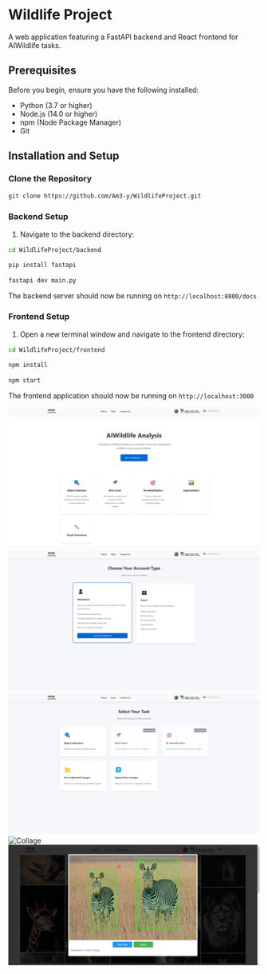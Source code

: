 # Wildlife Project
A web application featuring a FastAPI backend and React frontend for AIWildlife tasks.

## Prerequisites

Before you begin, ensure you have the following installed:
- Python (3.7 or higher)
- Node.js (14.0 or higher)
- npm (Node Package Manager)
- Git

## Installation and Setup

### Clone the Repository
```bash
git clone https://github.com/Am3-y/WildlifeProject.git
```

### Backend Setup
1. Navigate to the backend directory:
```bash
cd WildlifeProject/backend
```
```bash
pip install fastapi
```
```bash
fastapi dev main.py
```

The backend server should now be running on `http://localhost:8000/docs`

### Frontend Setup
1. Open a new terminal window and navigate to the frontend directory:
```bash
cd WildlifeProject/frontend
```
```bash
npm install
```
```bash
npm start
```

The frontend application should now be running on `http://localhost:3000`

![Landing Page](./LandingPage.png)
![User Type](./UserType.png)
![Task Select](./TaskSelect.png)
![Collage](./Collage.png)
![Bounding Box](./BoundingBox.png)